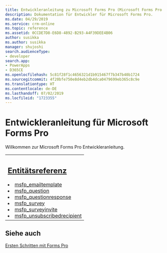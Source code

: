 ```yaml
---
title: Entwickleranleitung zu Microsoft Forms Pro (Microsoft Forms Pro | Dynamics 365 for Customer Engagement)| MicrosoftDocs
description: Dokumentation für Entwickler für Microsoft Forms Pro.
ms.date: 04/29/2019
ms.service: crm-online
ms.topic: reference
ms.assetid: 0CCDE7D8-E6D8-4892-B293-A4F39DEE4B06
author: susikka
ms.author: susikka
manager: shujoshi
search.audienceType:
- developer
search.app:
- PowerApps
- D365CE
ms.openlocfilehash: 5c81f28f1c4656321d1b915467f7b347b40b1724
ms.sourcegitcommit: 4f20bfe750e8d4eb2db4dca0479699eb365c8c9e
ms.translationtype: HT
ms.contentlocale: de-DE
ms.lasthandoff: 07/02/2019
ms.locfileid: "1723355"
---
```

# <a name="developer-guide-for-microsoft-forms-pro"></a>Entwickleranleitung für Microsoft Forms Pro



Willkommen zur Microsoft Forms Pro Entwickleranleitung.

<table>
<tr><td>
<h2><a href="forms-pro-reference.md">Entitätsreferenz</a></h2>
<li><a href="reference/entities/msfp_emailtemplate.md">msfp_emailtemplate</a></li>
<li><a href="reference/entities/msfp_question.md">msfp_question</a></li>
<li><a href="reference/entities/msfp_questionresponse.md">msfp_questionresponse</a></li>
<li><a href="reference/entities/msfp_survey.md">msfp_survey</a></li>
<li><a href="reference/entities/msfp_surveyinvite.md">msfp_surveyinvite</a></li>
<li><a href="reference/entities/msfp_unsubscribedrecipient.md">msfp_unsubscribedrecipient</a></li>
</td></tr>
</table>

## <a name="see-also"></a>Siehe auch

[Ersten Schritten mit Forms Pro](../get-started.md)